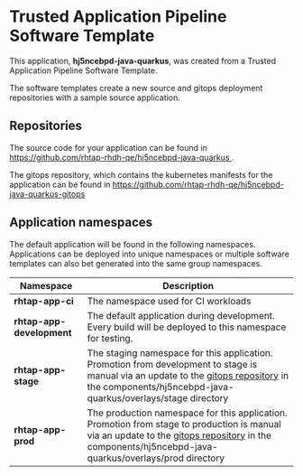 # Trusted Application Pipeline Software Template

This application, **hj5ncebpd-java-quarkus**, was created from a Trusted Application Pipeline Software Template.

The software templates create a new source and gitops deployment repositories with a sample source application. 

## Repositories

The source code for your application can be found in [https://github.com/rhtap-rhdh-qe/hj5ncebpd-java-quarkus ](https://github.com/rhtap-rhdh-qe/hj5ncebpd-java-quarkus ).
 
The gitops repository, which contains the kubernetes manifests for the application can be found in 
[https://github.com/rhtap-rhdh-qe/hj5ncebpd-java-quarkus-gitops ](https://github.com/rhtap-rhdh-qe/hj5ncebpd-java-quarkus-gitops ) 

## Application namespaces 

The default application will be found in the following namespaces. Applications can be deployed into unique namespaces or multiple software templates can also bet generated into the same group namespaces.  

|  Namespace   |  Description   |  
| -------- | -------- |
| **rhtap-app-ci** | The namespace used for CI workloads |
| **rhtap-app-development** | The default application during development. Every build will be deployed to this namespace for testing. |
| **rhtap-app-stage** | The staging namespace for this application. Promotion from development to stage is manual via an update to the [gitops repository](https://github.com/rhtap-rhdh-qe/hj5ncebpd-java-quarkus-gitops ) in the components/hj5ncebpd-java-quarkus/overlays/stage directory |
| **rhtap-app-prod** | The production namespace for this application. Promotion from stage to production is manual via an update to the [gitops repository](https://github.com/rhtap-rhdh-qe/hj5ncebpd-java-quarkus-gitops ) in the components/hj5ncebpd-java-quarkus/overlays/prod directory |